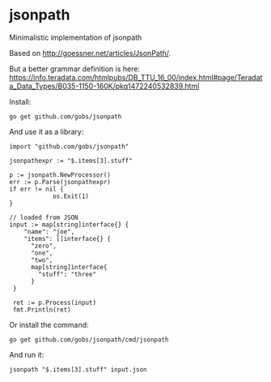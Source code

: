 # jsonpath
Minimalistic implementation of jsonpath

Based on http://goessner.net/articles/JsonPath/.

But a better grammar definition is here: https://info.teradata.com/htmlpubs/DB_TTU_16_00/index.html#page/Teradata_Data_Types/B035-1150-160K/pkq1472240532839.html

Install:

    go get github.com/gobs/jsonpath
    
And use it as a library:

    import "github.com/gobs/jsonpath"
    
    jsonpathexpr := "$.items[3].stuff"
    
    p := jsonpath.NewProcessor()
    err := p.Parse(jsonpathexpr)
    if err != nil {
                os.Exit(1)
    }

    // loaded from JSON
    input := map[string]interface{} {
        "name": "joe",
        "items": []interface{} {
          "zero",
          "one",
          "two",
          map[string]interface{
            "stuff": "three"
          }
     }
     
     ret := p.Process(input)
     fmt.Println(ret)

Or install the command:

    go get github.com/gobs/jsonpath/cmd/jsonpath
    
And run it:

    jsonpath "$.items[3].stuff" input.json
    
